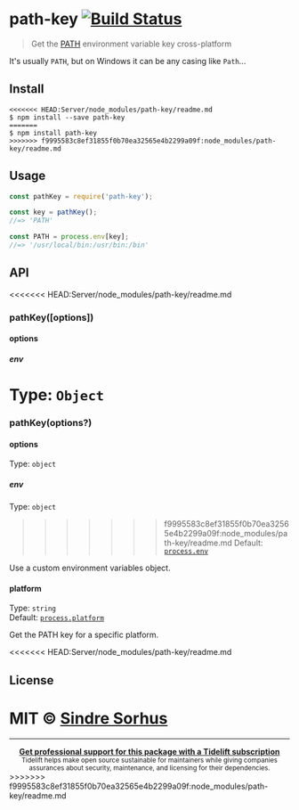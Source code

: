 # path-key [![Build Status](https://travis-ci.org/sindresorhus/path-key.svg?branch=master)](https://travis-ci.org/sindresorhus/path-key)

> Get the [PATH](https://en.wikipedia.org/wiki/PATH_(variable)) environment variable key cross-platform

It's usually `PATH`, but on Windows it can be any casing like `Path`...


## Install

```
<<<<<<< HEAD:Server/node_modules/path-key/readme.md
$ npm install --save path-key
=======
$ npm install path-key
>>>>>>> f9995583c8ef31855f0b70ea32565e4b2299a09f:node_modules/path-key/readme.md
```


## Usage

```js
const pathKey = require('path-key');

const key = pathKey();
//=> 'PATH'

const PATH = process.env[key];
//=> '/usr/local/bin:/usr/bin:/bin'
```


## API

<<<<<<< HEAD:Server/node_modules/path-key/readme.md
### pathKey([options])

#### options

##### env

Type: `Object`<br>
=======
### pathKey(options?)

#### options

Type: `object`

##### env

Type: `object`<br>
>>>>>>> f9995583c8ef31855f0b70ea32565e4b2299a09f:node_modules/path-key/readme.md
Default: [`process.env`](https://nodejs.org/api/process.html#process_process_env)

Use a custom environment variables object.

#### platform

Type: `string`<br>
Default: [`process.platform`](https://nodejs.org/api/process.html#process_process_platform)

Get the PATH key for a specific platform.


<<<<<<< HEAD:Server/node_modules/path-key/readme.md
## License

MIT © [Sindre Sorhus](https://sindresorhus.com)
=======
---

<div align="center">
	<b>
		<a href="https://tidelift.com/subscription/pkg/npm-path-key?utm_source=npm-path-key&utm_medium=referral&utm_campaign=readme">Get professional support for this package with a Tidelift subscription</a>
	</b>
	<br>
	<sub>
		Tidelift helps make open source sustainable for maintainers while giving companies<br>assurances about security, maintenance, and licensing for their dependencies.
	</sub>
</div>
>>>>>>> f9995583c8ef31855f0b70ea32565e4b2299a09f:node_modules/path-key/readme.md
